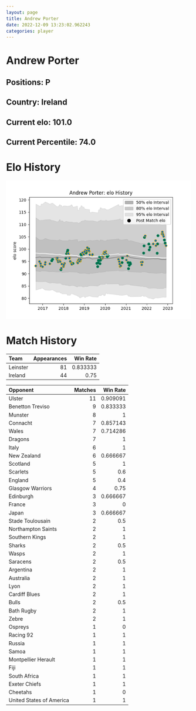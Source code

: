 ```yaml
---  
layout: page  
title: Andrew Porter  
date: 2022-12-09 13:23:02.962243  
categories: player  
---
```

# Andrew Porter

## Positions: P

## Country: Ireland

## Current elo: 101.0

## Current Percentile: 74.0

# Elo History


![elo history](history_AndrewPorter.png)
# Match History


| Team     |   Appearances |   Win Rate |
|:---------|--------------:|-----------:|
| Leinster |            81 |   0.833333 |
| Ireland  |            44 |   0.75     |

| Opponent                 |   Matches |   Win Rate |
|:-------------------------|----------:|-----------:|
| Ulster                   |        11 |   0.909091 |
| Benetton Treviso         |         9 |   0.833333 |
| Munster                  |         8 |   1        |
| Connacht                 |         7 |   0.857143 |
| Wales                    |         7 |   0.714286 |
| Dragons                  |         7 |   1        |
| Italy                    |         6 |   1        |
| New Zealand              |         6 |   0.666667 |
| Scotland                 |         5 |   1        |
| Scarlets                 |         5 |   0.6      |
| England                  |         5 |   0.4      |
| Glasgow Warriors         |         4 |   0.75     |
| Edinburgh                |         3 |   0.666667 |
| France                   |         3 |   0        |
| Japan                    |         3 |   0.666667 |
| Stade Toulousain         |         2 |   0.5      |
| Northampton Saints       |         2 |   1        |
| Southern Kings           |         2 |   1        |
| Sharks                   |         2 |   0.5      |
| Wasps                    |         2 |   1        |
| Saracens                 |         2 |   0.5      |
| Argentina                |         2 |   1        |
| Australia                |         2 |   1        |
| Lyon                     |         2 |   1        |
| Cardiff Blues            |         2 |   1        |
| Bulls                    |         2 |   0.5      |
| Bath Rugby               |         2 |   1        |
| Zebre                    |         2 |   1        |
| Ospreys                  |         1 |   0        |
| Racing 92                |         1 |   1        |
| Russia                   |         1 |   1        |
| Samoa                    |         1 |   1        |
| Montpellier Herault      |         1 |   1        |
| Fiji                     |         1 |   1        |
| South Africa             |         1 |   1        |
| Exeter Chiefs            |         1 |   1        |
| Cheetahs                 |         1 |   0        |
| United States of America |         1 |   1        |